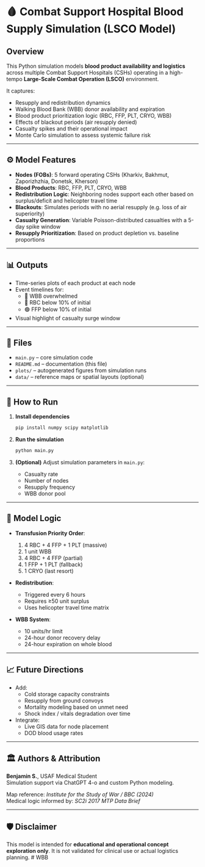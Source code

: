# 🩸 Combat Support Hospital Blood Supply Simulation (LSCO Model)

## Overview

This Python simulation models **blood product availability and logistics** across multiple Combat Support Hospitals (CSHs) operating in a high-tempo **Large-Scale Combat Operation (LSCO)** environment.

It captures:

- Resupply and redistribution dynamics
- Walking Blood Bank (WBB) donor availability and expiration
- Blood product prioritization logic (RBC, FFP, PLT, CRYO, WBB)
- Effects of blackout periods (air resupply denied)
- Casualty spikes and their operational impact
- Monte Carlo simulation to assess systemic failure risk

---

## ⚙️ Model Features

- **Nodes (FOBs)**: 5 forward operating CSHs (Kharkiv, Bakhmut, Zaporizhzhia, Donetsk, Kherson)
- **Blood Products**: RBC, FFP, PLT, CRYO, WBB
- **Redistribution Logic**: Neighboring nodes support each other based on surplus/deficit and helicopter travel time
- **Blackouts**: Simulates periods with no aerial resupply (e.g. loss of air superiority)
- **Casualty Generation**: Variable Poisson-distributed casualties with a 5-day spike window
- **Resupply Prioritization**: Based on product depletion vs. baseline proportions

---

## 📊 Outputs

- Time-series plots of each product at each node
- Event timelines for:
  - 🔴 WBB overwhelmed
  - 🔵 RBC below 10% of initial
  - 🟢 FFP below 10% of initial
- Visual highlight of casualty surge window

---

## 📂 Files

- `main.py` – core simulation code
- `README.md` – documentation (this file)
- `plots/` – autogenerated figures from simulation runs
- `data/` – reference maps or spatial layouts (optional)

---

## 🚀 How to Run

1. **Install dependencies**
   ```bash
   pip install numpy scipy matplotlib
   ```

2. **Run the simulation**
   ```bash
   python main.py
   ```

3. **(Optional)** Adjust simulation parameters in `main.py`:
   - Casualty rate
   - Number of nodes
   - Resupply frequency
   - WBB donor pool

---

## 🧠 Model Logic

- **Transfusion Priority Order**:
  1. 4 RBC + 4 FFP + 1 PLT (massive)
  2. 1 unit WBB
  3. 4 RBC + 4 FFP (partial)
  4. 1 FFP + 1 PLT (fallback)
  5. 1 CRYO (last resort)

- **Redistribution**:
  - Triggered every 6 hours
  - Requires ≥50 unit surplus
  - Uses helicopter travel time matrix

- **WBB System**:
  - 10 units/hr limit
  - 24-hour donor recovery delay
  - 24-hour expiration on whole blood

---

## 📈 Future Directions

- Add:
  - Cold storage capacity constraints
  - Resupply from ground convoys
  - Mortality modeling based on unmet need
  - Shock index / vitals degradation over time
- Integrate:
  - Live GIS data for node placement
  - DOD blood usage rates

---

## 🏛️ Authors & Attribution

**Benjamin S.**, USAF Medical Student  
Simulation support via ChatGPT 4-o and custom Python modeling.

Map reference: *Institute for the Study of War / BBC (2024)*  
Medical logic informed by: *SC2i 2017 MTP Data Brief*

---

## 🛡️ Disclaimer

This model is intended for **educational and operational concept exploration only**. It is not validated for clinical use or actual logistics planning.
#   W B B  
 